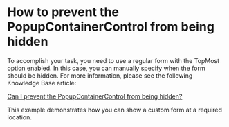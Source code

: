 # How to prevent the PopupContainerControl from being hidden


<p>To accomplish your task, you need to use a regular form with the TopMost option enabled. In this case, you can manually specify when the form should be hidden. For more information, please see the following Knowledge Base article:</p><p><a href="https://www.devexpress.com/Support/Center/p/A439">Can I prevent the PopupContainerControl from being hidden?</a></p><p>This example demonstrates how you can show a custom form at a required location.</p>

<br/>


